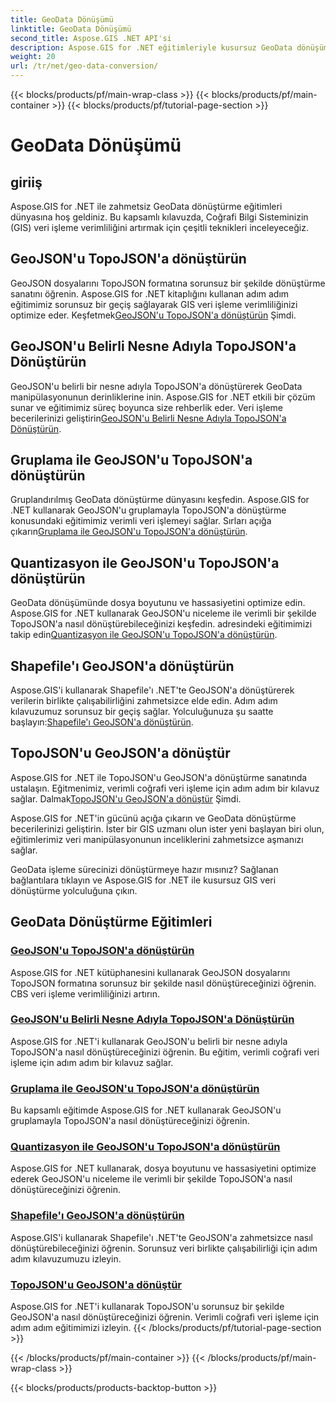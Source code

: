 ```yaml
---
title: GeoData Dönüşümü
linktitle: GeoData Dönüşümü
second_title: Aspose.GIS .NET API'si
description: Aspose.GIS for .NET eğitimleriyle kusursuz GeoData dönüşümünü keşfedin. GeoJSON'u TopoJSON'a, Shapefile'ı GeoJSON'a ve daha fazlasını dönüştürmeyi öğrenin.
weight: 20
url: /tr/net/geo-data-conversion/
---
```


{{< blocks/products/pf/main-wrap-class >}}
{{< blocks/products/pf/main-container >}}
{{< blocks/products/pf/tutorial-page-section >}}

# GeoData Dönüşümü

## giriiş

Aspose.GIS for .NET ile zahmetsiz GeoData dönüştürme eğitimleri dünyasına hoş geldiniz. Bu kapsamlı kılavuzda, Coğrafi Bilgi Sisteminizin (GIS) veri işleme verimliliğini artırmak için çeşitli teknikleri inceleyeceğiz.

## GeoJSON'u TopoJSON'a dönüştürün
 GeoJSON dosyalarını TopoJSON formatına sorunsuz bir şekilde dönüştürme sanatını öğrenin. Aspose.GIS for .NET kitaplığını kullanan adım adım eğitimimiz sorunsuz bir geçiş sağlayarak GIS veri işleme verimliliğinizi optimize eder. Keşfetmek[GeoJSON'u TopoJSON'a dönüştürün](./convert-geojson-to-topojson/) Şimdi.

## GeoJSON'u Belirli Nesne Adıyla TopoJSON'a Dönüştürün
 GeoJSON'u belirli bir nesne adıyla TopoJSON'a dönüştürerek GeoData manipülasyonunun derinliklerine inin. Aspose.GIS for .NET etkili bir çözüm sunar ve eğitimimiz süreç boyunca size rehberlik eder. Veri işleme becerilerinizi geliştirin[GeoJSON'u Belirli Nesne Adıyla TopoJSON'a Dönüştürün](./convert-geojson-to-topojson-with-specific-object-name/).

## Gruplama ile GeoJSON'u TopoJSON'a dönüştürün
Gruplandırılmış GeoData dönüştürme dünyasını keşfedin. Aspose.GIS for .NET kullanarak GeoJSON'u gruplamayla TopoJSON'a dönüştürme konusundaki eğitimimiz verimli veri işlemeyi sağlar. Sırları açığa çıkarın[Gruplama ile GeoJSON'u TopoJSON'a dönüştürün](./convert-geojson-to-topojson-with-grouping/).

## Quantizasyon ile GeoJSON'u TopoJSON'a dönüştürün
 GeoData dönüşümünde dosya boyutunu ve hassasiyetini optimize edin. Aspose.GIS for .NET kullanarak GeoJSON'u niceleme ile verimli bir şekilde TopoJSON'a nasıl dönüştürebileceğinizi keşfedin. adresindeki eğitimimizi takip edin[Quantizasyon ile GeoJSON'u TopoJSON'a dönüştürün](./convert-geojson-to-topojson-with-quantization/).

## Shapefile'ı GeoJSON'a dönüştürün
 Aspose.GIS'i kullanarak Shapefile'ı .NET'te GeoJSON'a dönüştürerek verilerin birlikte çalışabilirliğini zahmetsizce elde edin. Adım adım kılavuzumuz sorunsuz bir geçiş sağlar. Yolculuğunuza şu saatte başlayın:[Shapefile'ı GeoJSON'a dönüştürün](./convert-shapefile-to-geojson/).

## TopoJSON'u GeoJSON'a dönüştür
 Aspose.GIS for .NET ile TopoJSON'u GeoJSON'a dönüştürme sanatında ustalaşın. Eğitmenimiz, verimli coğrafi veri işleme için adım adım bir kılavuz sağlar. Dalmak[TopoJSON'u GeoJSON'a dönüştür](./convert-topojson-to-geojson/) Şimdi.

Aspose.GIS for .NET'in gücünü açığa çıkarın ve GeoData dönüştürme becerilerinizi geliştirin. İster bir GIS uzmanı olun ister yeni başlayan biri olun, eğitimlerimiz veri manipülasyonunun inceliklerini zahmetsizce aşmanızı sağlar.

GeoData işleme sürecinizi dönüştürmeye hazır mısınız? Sağlanan bağlantılara tıklayın ve Aspose.GIS for .NET ile kusursuz GIS veri dönüştürme yolculuğuna çıkın.
## GeoData Dönüştürme Eğitimleri
### [GeoJSON'u TopoJSON'a dönüştürün](./convert-geojson-to-topojson/)
Aspose.GIS for .NET kütüphanesini kullanarak GeoJSON dosyalarını TopoJSON formatına sorunsuz bir şekilde nasıl dönüştüreceğinizi öğrenin. CBS veri işleme verimliliğinizi artırın.
### [GeoJSON'u Belirli Nesne Adıyla TopoJSON'a Dönüştürün](./convert-geojson-to-topojson-with-specific-object-name/)
Aspose.GIS for .NET'i kullanarak GeoJSON'u belirli bir nesne adıyla TopoJSON'a nasıl dönüştüreceğinizi öğrenin. Bu eğitim, verimli coğrafi veri işleme için adım adım bir kılavuz sağlar.
### [Gruplama ile GeoJSON'u TopoJSON'a dönüştürün](./convert-geojson-to-topojson-with-grouping/)
Bu kapsamlı eğitimde Aspose.GIS for .NET kullanarak GeoJSON'u gruplamayla TopoJSON'a nasıl dönüştüreceğinizi öğrenin.
### [Quantizasyon ile GeoJSON'u TopoJSON'a dönüştürün](./convert-geojson-to-topojson-with-quantization/)
Aspose.GIS for .NET kullanarak, dosya boyutunu ve hassasiyetini optimize ederek GeoJSON'u niceleme ile verimli bir şekilde TopoJSON'a nasıl dönüştüreceğinizi öğrenin.
### [Shapefile'ı GeoJSON'a dönüştürün](./convert-shapefile-to-geojson/)
Aspose.GIS'i kullanarak Shapefile'ı .NET'te GeoJSON'a zahmetsizce nasıl dönüştürebileceğinizi öğrenin. Sorunsuz veri birlikte çalışabilirliği için adım adım kılavuzumuzu izleyin.
### [TopoJSON'u GeoJSON'a dönüştür](./convert-topojson-to-geojson/)
Aspose.GIS for .NET'i kullanarak TopoJSON'u sorunsuz bir şekilde GeoJSON'a nasıl dönüştüreceğinizi öğrenin. Verimli coğrafi veri işleme için adım adım eğitimimizi izleyin.
{{< /blocks/products/pf/tutorial-page-section >}}

{{< /blocks/products/pf/main-container >}}
{{< /blocks/products/pf/main-wrap-class >}}

{{< blocks/products/products-backtop-button >}}
